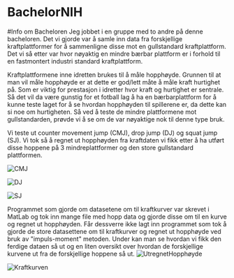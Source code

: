 # BachelorNIH

#Info om Bacheloren
Jeg jobbet i en gruppe med to andre på denne bacheloren. Det vi gjorde var å samle inn data fra forskjellige
kraftplattformer for å sammenligne disse mot en gullstandard kraftplattform. Det vi så etter var hvor nøyaktig
en mindre bærbar plattform er i forhold til en fastmontert industri standard kraftplattform. 

Kraftplattformene inne idretten brukes til å måle hopphøyde. Grunnen til at man vil måle hopphøyde er at dette er
god/lett måte å måle kraft hurtighet på. Som er viktig for prestasjon i idretter hvor kraft og hurtighet er sentrale. 
Så det vil da være gunstig for et fotball lag å ha en bærbarplattform for å kunne teste laget for å se
hvordan hopphøyden til spillerene er, da dette kan si noe om hurtigheten. Så ved å teste de mindre plattformene mot 
gullstandarden, prøvde vi å se om de var nøyaktige nok til denne type bruk.

Vi teste ut counter movement jump (CMJ), drop jump (DJ) og squat jump (SJ). Vi tok så å regnet ut hopphøyden fra
kraftdaten vi fikk etter å ha utført disse hoppene på 3 mindreplattformer og den store gullstandard plattformen.

![CMJ](https://github.com/Erlend-RM/BachelorNIH/assets/121941031/dcf14c79-5be6-42c1-9f32-61d37b50d19e)

![DJ](https://github.com/Erlend-RM/BachelorNIH/assets/121941031/7b9c727d-06db-4cd1-b9b0-71fe3022b49c)

![SJ](https://github.com/Erlend-RM/BachelorNIH/assets/121941031/129e8e11-d0a0-4e41-875e-01840e45b2e4)

Programmet som gjorde om datasetene om til kraftkurver var skrevet i MatLab og tok inn mange file med hopp data 
og gjorde disse om til en kurve og regnet ut hopphøyden. Får dessverre ikke lagt inn programmet som tok å gjorde 
de store datasettene om til kraftkurver og regnet ut hopphøyde ved bruk av "impuls-moment" metoden. Under kan
man se hvordan vi fikk den ferdige dataen så ut og en liten oversikt over hvordan de forskjellige kurvene ut fra 
de forskjellige hoppene så ut.
![UtregnetHopphøyde](https://github.com/Erlend-RM/BachelorNIH/assets/121941031/588641e9-bef1-42b5-96b0-ed76d449b5bb)

![Kraftkurven](https://github.com/Erlend-RM/BachelorNIH/assets/121941031/481c4085-9b40-4067-838e-ec6b98fc0d7a)

